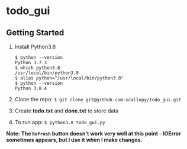 # todo_gui

## Getting Started

1. Install Python3.8

    ```
    $ python --version
    Python 3.7.3
    $ which python3.8
    /usr/local/bin/python3.8
    $ alias python="/usr/local/bin/python3.8"
    $ python --version
    Python 3.8.4
    ```

2. Clone the repo: `$ git clone git@github.com:scallopy/todo_gui.git`
3. Create **todo.txt** and **done.txt** to store data

4. To run app: `$ python3.8 todo_gui.py`

**Note: The `Refresh` button doesn't work very well at this point - IOError
sometimes appears, but I use it when I make changes.**
